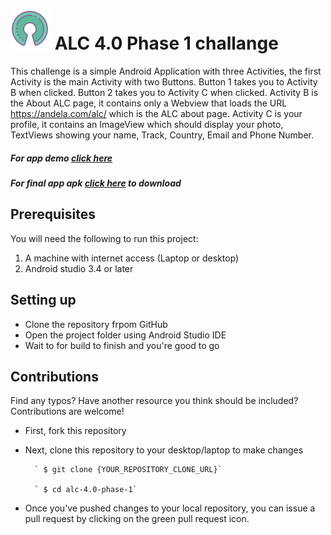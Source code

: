 # ![App logo](app/src/main/res/drawable/logo.png)	ALC 4.0 Phase 1 challange 

This challenge is a simple Android Application with three Activities, the first Activity is the main Activity with two Buttons.
Button 1 takes you to Activity B when clicked.
Button 2 takes you to Activity C when clicked.
Activity B is the About ALC page, 
it contains only a Webview that loads the URL https://andela.com/alc/ which is the ALC about page.
Activity C is your profile, it contains an ImageView which should display your photo,
TextViews showing your name, Track, Country, Email and Phone Number.

##### For app demo [click here](https://appetize.io/app/yhacw7x461h4cek1qdmbmrybb0?device=nexus5&scale=75&orientation=portrait&osVersion=8.1) 
##### For final app apk [click here](https://drive.google.com/open?id=1M1YDD6oI1S2abMjVBYqTbYEC7Acj1dy7) to download

## Prerequisites
You will need the following to run this project:
1. A machine with internet access (Laptop or desktop)
2. Android studio 3.4 or later

## Setting up
* Clone the repository frpom GitHub
* Open the project folder using Android Studio IDE
* Wait to for build to finish and you're good to go

## Contributions
Find any typos? Have another resource you think should be included? Contributions are welcome!
* First, fork this repository
* Next, clone this repository to your desktop/laptop to make changes

		` $ git clone {YOUR_REPOSITORY_CLONE_URL}`

		` $ cd alc-4.0-phase-1`

* Once you've pushed changes to your local repository, you can issue a pull request by clicking on the green pull request icon.
